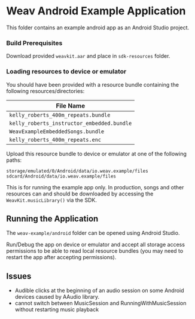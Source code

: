 # Weav Android Example Application

This folder contains an example android app as an Android Studio project.


### Build Prerequisites

Download provided `weavkit.aar` and place in `sdk-resources` folder.

### Loading resources to device or emulator

You should have been provided with a resource bundle containing the following resources/directories:

File Name                                    |
---------------------------------------------|
`kelly_roberts_400m_repeats.bundle`          |
`kelly_roberts_instructor_embedded.bundle`   |
`WeavExampleEmbeddedSongs.bundle`            |
`kelly_roberts_400m_repeats.enc`             |

Upload this resource bundle to device or emulator at one of the following paths:

`storage/emulated/0/Android/data/io.weav.example/files`
`sdcard/Android/data/io.weav.example/files`

This is for running the example app only. In production, songs and other resources can and should be downloaded by accessing the `WeavKit.musicLibrary()` via the SDK.


## Running the Application

The `weav-example/android` folder can be opened using Android Studio.

Run/Debug the app on device or emulator and accept all storage access permissions to be able to read local resource bundles (you may need to restart the app after accepting permissions).


## Issues

- Audible clicks at the beginning of an audio session on some Android devices caused by AAudio library.
- cannot switch between MusicSession and RunningWithMusicSession without restarting music playback



